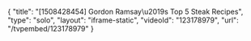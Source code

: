{
    "title": "[1508428454] Gordon Ramsay\u2019s Top 5 Steak Recipes",
    "type": "solo",
    "layout": "iframe-static",
    "videoId": "123178979",
    "url": "\/tvpembed\/123178979"
}